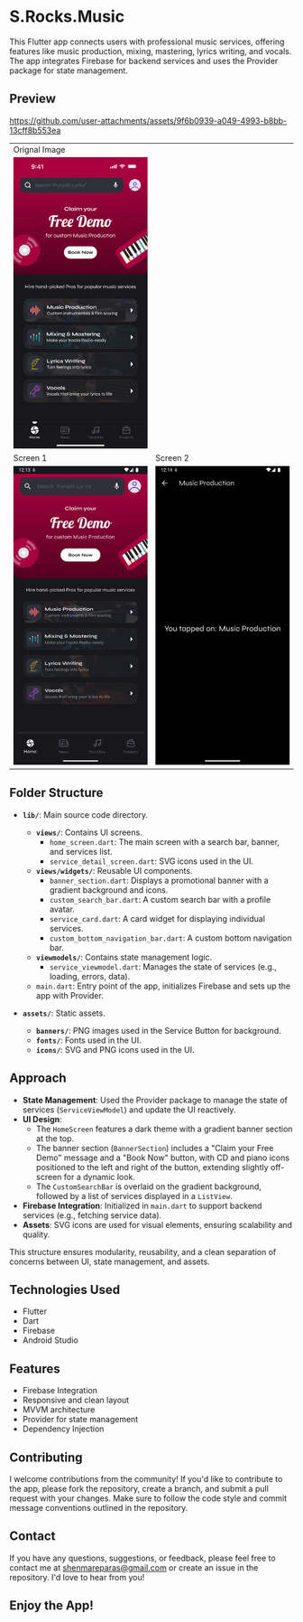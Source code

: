 # S.Rocks.Music

This Flutter app connects users with professional music services, offering features like music production, mixing, mastering, lyrics writing, and vocals. The app integrates Firebase for backend services and uses the Provider package for state management.

## Preview

https://github.com/user-attachments/assets/9f6b0939-a049-4993-b8bb-13cff8b553ea

<table>
  <tr>
    <td>Orignal Image</td>
  </tr>
  <tr>
    <td><img alt='Orignal' src="assets/github_readme/orignal.png" width="250"/></td>
  </tr>
  <tr>
    <td>Screen 1</td>
    <td>Screen 2</td>
  </tr>
  <tr>
    <td><img alt='Screen 1' src="assets/github_readme/screen_1.png" width="250"/></td>
    <td><img alt='Screen 2' src="assets/github_readme/screen_2.png" width="250"/></td>
  </tr>
</table>

## Folder Structure

-   **`lib/`**: Main source code directory.

    -   **`views/`**: Contains UI screens.
        -   `home_screen.dart`: The main screen with a search bar, banner, and services list.
        -   `service_detail_screen.dart`: SVG icons used in the UI.
    -   **`views/widgets/`**: Reusable UI components.
        -   `banner_section.dart`: Displays a promotional banner with a gradient background and icons.
        -   `custom_search_bar.dart`: A custom search bar with a profile avatar.
        -   `service_card.dart`: A card widget for displaying individual services.
        -   `custom_bottom_navigation_bar.dart`: A custom bottom navigation bar.
    -   **`viewmodels/`**: Contains state management logic.
        -   `service_viewmodel.dart`: Manages the state of services (e.g., loading, errors, data).
    -   `main.dart`: Entry point of the app, initializes Firebase and sets up the app with Provider.

-   **`assets/`**: Static assets.
    -   **`banners/`**: PNG images used in the Service Button for background.
    -   **`fonts/`**: Fonts used in the UI.
    -   **`icons/`**: SVG and PNG icons used in the UI.

## Approach

-   **State Management**: Used the Provider package to manage the state of services (`ServiceViewModel`) and update the UI reactively.
-   **UI Design**:
    -   The `HomeScreen` features a dark theme with a gradient banner section at the top.
    -   The banner section (`BannerSection`) includes a "Claim your Free Demo" message and a "Book Now" button, with CD and piano icons positioned to the left and right of the button, extending slightly off-screen for a dynamic look.
    -   The `CustomSearchBar` is overlaid on the gradient background, followed by a list of services displayed in a `ListView`.
-   **Firebase Integration**: Initialized in `main.dart` to support backend services (e.g., fetching service data).
-   **Assets**: SVG icons are used for visual elements, ensuring scalability and quality.

This structure ensures modularity, reusability, and a clean separation of concerns between UI, state management, and assets.

## Technologies Used

-   Flutter
-   Dart
-   Firebase
-   Android Studio

## Features

-   Firebase Integration
-   Responsive and clean layout
-   MVVM architecture
-   Provider for state management
-   Dependency Injection

## Contributing

I welcome contributions from the community! If you'd like to contribute to the app, please fork the repository, create a branch, and submit a pull request with your changes. Make sure to follow the code style and commit message conventions outlined in the repository.

## Contact

If you have any questions, suggestions, or feedback, please feel free to contact me at shenmareparas@gmail.com or create an issue in the repository. I'd love to hear from you!

## Enjoy the App!
